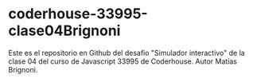 # coderhouse-33995-clase04Brignoni
Este es el repositorio en Github del desafio "Simulador interactivo" de la clase 04 del curso de Javascript 33995 de Coderhouse. Autor Matías Brignoni.
